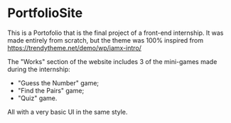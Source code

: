 # PortfolioSite

This is a Portofolio that is the final project of a front-end internship. It was made entirely from scratch, but the theme was 100% inspired from https://trendytheme.net/demo/wp/iamx-intro/


The "Works" section of the website includes 3 of the mini-games made during the internship:
- "Guess the Number" game;
- "Find the Pairs" game;
- "Quiz" game.

All with a very basic UI in the same style.
